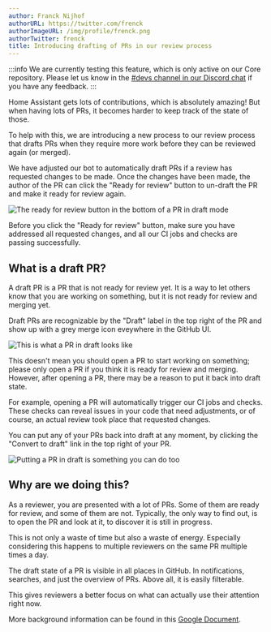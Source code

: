 ```yaml
---
author: Franck Nijhof
authorURL: https://twitter.com/frenck
authorImageURL: /img/profile/frenck.png
authorTwitter: frenck
title: Introducing drafting of PRs in our review process
---
```


:::info
We are currently testing this feature, which is only active on our Core
repository. Please let us know in the 
[#devs channel in our Discord chat](https://www.home-assistant.io/join-chat)
if you have any feedback.
:::

Home Assistant gets lots of contributions, which is absolutely amazing! But
when having lots of PRs, it becomes harder to keep track of the state of those.

To help with this, we are introducing a new process to our review process that
drafts PRs when they require more work before they can be reviewed again (or
merged).

We have adjusted our bot to automatically draft PRs if a review has requested
changes to be made. Once the changes have been made, the author of the PR can
click the "Ready for review" button to un-draft the PR and make it ready for
review again.

![The ready for review button in the bottom of a PR in draft mode](/img/en/blog/2023-02-07-introducing-PR-drafting-in-reviews/ready-for-review.png)

Before you click the "Ready for review" button, make sure you have addressed
all requested changes, and all our CI jobs and checks are passing successfully.

## What is a draft PR?

A draft PR is a PR that is not ready for review yet. It is a way to let others
know that you are working on something, but it is not ready for review and
merging yet.

Draft PRs are recognizable by the "Draft" label in the top right of the PR
and show up with a grey merge icon eveywhere in the GitHub UI.

![This is what a PR in draft looks like](/img/en/blog/2023-02-07-introducing-PR-drafting-in-reviews/pr-in-draft.png)

This doesn't mean you should open a PR to start working on something; please
only open a PR if you think it is ready for review and merging. However,
after opening a PR, there may be a reason to put it back into draft state.

For example, opening a PR will automatically trigger our CI jobs
and checks. These checks can reveal issues in your code that need adjustments,
or of course, an actual review took place that requested changes.

You can put any of your PRs back into draft at any moment, by clicking
the "Convert to draft" link in the top right of your PR.

![Putting a PR in draft is something you can do too](/img/en/blog/2023-02-07-introducing-PR-drafting-in-reviews/convert-to-draft.png)

## Why are we doing this?

As a reviewer, you are presented with a lot of PRs. Some of them are ready for
review, and some of them are not. Typically, the only way to find out, is to open
the PR and look at it, to discover it is still in progress.

This is not only a waste of time but also a waste of energy. Especially
considering this happens to multiple reviewers on the same PR multiple times
a day.

The draft state of a PR is visible in all places in GitHub. In notifications,
searches, and just the overview of PRs. Above all, it is easily filterable.

This gives reviewers a better focus on what can actually use their attention
right now.

More background information can be found in this
[Google Document](https://docs.google.com/document/d/11_x2YUmAD07JN7JMM4YIIAWVGTJsOB0UptN8hlmWFWg/edit?usp=sharing).
